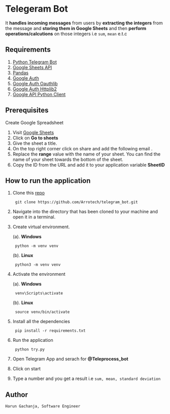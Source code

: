 # Telegeram Bot

It **handles incoming messages** from users by **extracting the integers** from the message and **storing them in Google Sheets** and then **perform operations/calcutions** on those integers i.e `sum`, `mean` e.t.c

## Requirements

1. [Python Telegram Bot](https://pypi.org/project/python-telegram-bot/)
2. [Google Sheets API](https://developers.google.com/sheets/api/guides/concepts)
3. [Pandas](https://pypi.org/project/pandas/)
4. [Google Auth](https://pypi.org/project/google-auth/)
5. [Google Auth Oauthlib](https://pypi.org/project/google-auth-oauthlib/)
6. [Google Auth Httplib2](https://pypi.org/project/google-auth-httplib2/)
7. [Google API Python Client](https://pypi.org/project/google-api-python-client/)


## Prerequisites

Create Google Spreadsheet

1. Visit [Google Sheets](https://www.google.com/sheets/about/)
2. Click on **Go to sheets**
3. Give the sheet a title.
4. On the top right corner click on share and add the following email .
5. Replace the **range** value with the name of your sheet. You can find the name of your sheet towards the bottom of the sheet.
6. Copy the ID from the URL and add it to your application variable **SheetID**

## How to run the application

1. Clone this [repo](https://github.com/Arrotech/telegram_bot)

        git clone https://github.com/Arrotech/telegram_bot.git

2. Navigate into the directory that has been cloned to your machine and open it in a terminal.

3. Create virtual environment.

    (a). **Windows**

        python -m venv venv

    (b). **Linux**

        python3 -m venv venv


4. Activate the environment

    (a). **Windows**

        venv\Scripts\activate

    (b). **Linux**

        source venv/bin/activate

5. Install all the dependencies

        pip install -r requirements.txt

6. Run the application

        python try.py


7. Open Telegram App and serach for **@Teleprocess_bot**
8. Click on start
9. Type a number and you get a result i.e `sum, mean, standard deviation`

## Author

    Harun Gachanja, Software Engineer